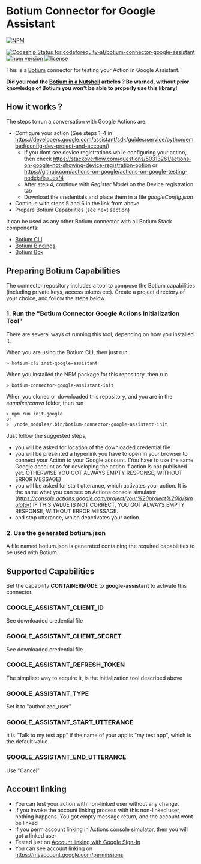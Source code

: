 # Botium Connector for Google Assistant

[![NPM](https://nodei.co/npm/botium-connector-google-assistant.png?downloads=true&downloadRank=true&stars=true)](https://nodei.co/npm/botium-connector-google-assistant/)

[![Codeship Status for codeforequity-at/botium-connector-google-assistant](https://app.codeship.com/projects/593ff3f0-0215-0137-a1db-3a97ab62e3ba/status?branch=master)](https://app.codeship.com/projects/324985)
[![npm version](https://badge.fury.io/js/botium-connector-google-assistant.svg)](https://badge.fury.io/js/botium-connector-google-assistant)
[![license](https://img.shields.io/github/license/mashape/apistatus.svg)]()

This is a [Botium](https://github.com/codeforequity-at/botium-core) connector for testing your Action in Google Assistant.

__Did you read the [Botium in a Nutshell](https://medium.com/@floriantreml/botium-in-a-nutshell-part-1-overview-f8d0ceaf8fb4) articles ? Be warned, without prior knowledge of Botium you won't be able to properly use this library!__

## How it works ?
The steps to run a conversation with Google Actions are:

* Configure your action (See steps 1-4 in https://developers.google.com/assistant/sdk/guides/service/python/embed/config-dev-project-and-account)
    * If you dont see device registrations while configuring your action, then check 
https://stackoverflow.com/questions/50313261/actions-on-google-not-showing-device-registration-option or https://github.com/actions-on-google/actions-on-google-testing-nodejs/issues/4
    * After step 4, continue with _Register Model_ on the Device registration tab
    * Download the credentials and place them in a file _googleConfig.json_
* Continue with steps 5 and 6 in the link from above
* Prepare Botium Capabilities (see next section)

It can be used as any other Botium connector with all Botium Stack components:
* [Botium CLI](https://github.com/codeforequity-at/botium-cli/)
* [Botium Bindings](https://github.com/codeforequity-at/botium-bindings/)
* [Botium Box](https://www.botium.at)

## Preparing Botium Capabilities

The connector repository includes a tool to compose the Botium capabilities (including private keys, access tokens etc). Create a project directory of your choice, and follow the steps below.

### 1. Run the "Botium Connector Google Actions Initialization Tool"

There are several ways of running this tool, depending on how you installed it:

When you are using the Botium CLI, then just run
```
> botium-cli init-google-assistant
```

When you installed the NPM package for this repository, then run
```
> botium-connector-google-assistant-init
```

When you cloned or downloaded this repository, and you are in the _samples/convo_ folder, then run
```
> npm run init-google
or
> ./node_modules/.bin/botium-connector-google-assistant-init
```

Just follow the suggested steps, 
* you will be asked for location of the downloaded credential file
* you will be presented a hyperlink you have to open in your browser to connect your Action to your Google account. (You have to use the same Google account as for developing the action if action is not published yet. OTHERWISE YOU GOT ALWAYS EMPTY RESPONSE, WITHOUT ERROR MESSAGE)
* you will be asked for start utterance, which activates your action. It is the same what you can see on Actions console simulator (_https://console.actions.google.com/project/your%20project%20id/simulator_) IF THIS VALUE IS NOT CORRECT, YOU GOT ALWAYS EMPTY RESPONSE, WITHOUT ERROR MESSAGE.
* and stop utterance, which deactivates your action.

### 2. Use the generated botium.json
A file named botium.json is generated containing the required capabilities to be used with Botium.

## Supported Capabilities

Set the capability __CONTAINERMODE__ to __google-assistant__ to activate this connector.

### GOOGLE_ASSISTANT_CLIENT_ID
See downloaded credential file

### GOOGLE_ASSISTANT_CLIENT_SECRET
See downloaded credential file

### GOOGLE_ASSISTANT_REFRESH_TOKEN
The simpliest way to acquire it, is the initialization tool described above

### GOOGLE_ASSISTANT_TYPE
Set it to "authorized_user"

### GOOGLE_ASSISTANT_START_UTTERANCE
It is "Talk to my test app" if the name of your app is "my test app", which is the default value.

### GOOGLE_ASSISTANT_END_UTTERANCE
Use "Cancel"

## Account linking
* You can test your action with non-linked user without any change.
* If you invoke the account linking process with this non-linked user, nothing happens. You got empty message return, and the account wont be linked
* If you perm account linking in Actions console simulator, then you will got a linked user
* Tested just on [Account linking with Google Sign-In](https://developers.google.com/actions/identity/google-sign-in)
* You can see account linking on https://myaccount.google.com/permissions
